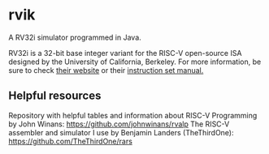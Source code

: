 # rvik
A RV32i simulator programmed in Java.

RV32i is a 32-bit base integer variant for the RISC-V open-source ISA designed by the University of California, Berkeley.
For more information, be sure to check [their website](https://riscv.org/) or their [instruction set manual.](https://riscv.org/wp-content/uploads/2017/05/riscv-spec-v2.2.pdf)

## Helpful resources

Repository with helpful tables and information about RISC-V Programming by John Winans: https://github.com/johnwinans/rvalp
The RISC-V assembler and simulator I use by Benjamin Landers (TheThirdOne): https://github.com/TheThirdOne/rars
